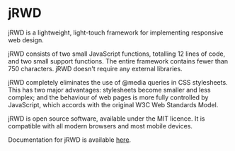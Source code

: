 # jRWD
jRWD is a lightweight, light-touch framework for implementing responsive web design.

jRWD consists of two small JavaScript functions, totalling 12 lines of code,
and two small support functions. The entire framework contains fewer than
750 characters. jRWD doesn't require any external libraries.

jRWD completely eliminates the use of @media queries in CSS stylesheets.
This has two major advantages: stylesheets become smaller and less complex;
and the behaviour of web pages is more fully controlled by JavaScript, which
accords with the original W3C Web Standards Model.

jRWD is open source software, available under the MIT licence. It is compatible with 
all modern browsers and most mobile devices.

Documentation for jRWD is available [here](http://ieee-qld.org/jRWD/jRWD.pdf).
